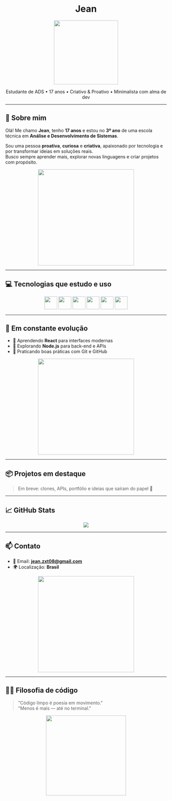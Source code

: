 <h1 align="center">Jean </h1>
<p align="center">
  <img src="https://media.giphy.com/media/3o6Zt481isNVuQI1l6/giphy.gif" width="200" />
</p>

<p align="center">
  Estudante de ADS • 17 anos • Criativo & Proativo • Minimalista com alma de dev
</p>

---

## 🧠 Sobre mim

Olá! Me chamo **Jean**, tenho **17 anos** e estou no **3º ano** de uma escola técnica em **Análise e Desenvolvimento de Sistemas**.

Sou uma pessoa **proativa**, **curiosa** e **criativa**, apaixonado por tecnologia e por transformar ideias em soluções reais.  
Busco sempre aprender mais, explorar novas linguagens e criar projetos com propósito.

<p align="center">
  <img src="https://media.giphy.com/media/3o7aD2saalBwwftBIY/giphy.gif" width="300" />
</p>

---

## 💻 Tecnologias que estudo e uso

<p align="center">
  <img src="https://cdn.jsdelivr.net/gh/devicons/devicon/icons/html5/html5-original.svg" width="40" />
  <img src="https://cdn.jsdelivr.net/gh/devicons/devicon/icons/css3/css3-original.svg" width="40" />
  <img src="https://cdn.jsdelivr.net/gh/devicons/devicon/icons/javascript/javascript-original.svg" width="40" />
  <img src="https://cdn.jsdelivr.net/gh/devicons/devicon/icons/python/python-original.svg" width="40" />
  <img src="https://cdn.jsdelivr.net/gh/devicons/devicon/icons/react/react-original.svg" width="40" />
  <img src="https://cdn.jsdelivr.net/gh/devicons/devicon/icons/nodejs/nodejs-original.svg" width="40" />
</p>

---

## 🌱 Em constante evolução

- 🧩 Aprendendo **React** para interfaces modernas
- 🧪 Explorando **Node.js** para back-end e APIs
- 🧠 Praticando boas práticas com Git e GitHub

<p align="center">
  <img src="https://media.giphy.com/media/l0MYt5jPR6QX5pnqM/giphy.gif" width="300" />
</p>

---

## 📦 Projetos em destaque

> Em breve: clones, APIs, portfólio e ideias que saíram do papel 🖤

---

## 📈 GitHub Stats

<p align="center">
  <img src="https://github-readme-stats.vercel.app/api?username=jean-dev&show_icons=true&theme=graywhite" />
</p>

---

## 📫 Contato

- 📧 Email: **jean.zxt08@gmail.com**
- 🌍 Localização: **Brasil**

<p align="center">
  <img src="https://media.giphy.com/media/3o6ZsY8zCjzZ0pUjDi/giphy.gif" width="300" />
</p>

---

## 🧘‍♂️ Filosofia de código

> "Código limpo é poesia em movimento."  
> "Menos é mais — até no terminal."

<p align="center">
  <img src="https://media.giphy.com/media/3o6ZtpxSZbQRRnwCKQ/giphy.gif" width="250" />
</p>
